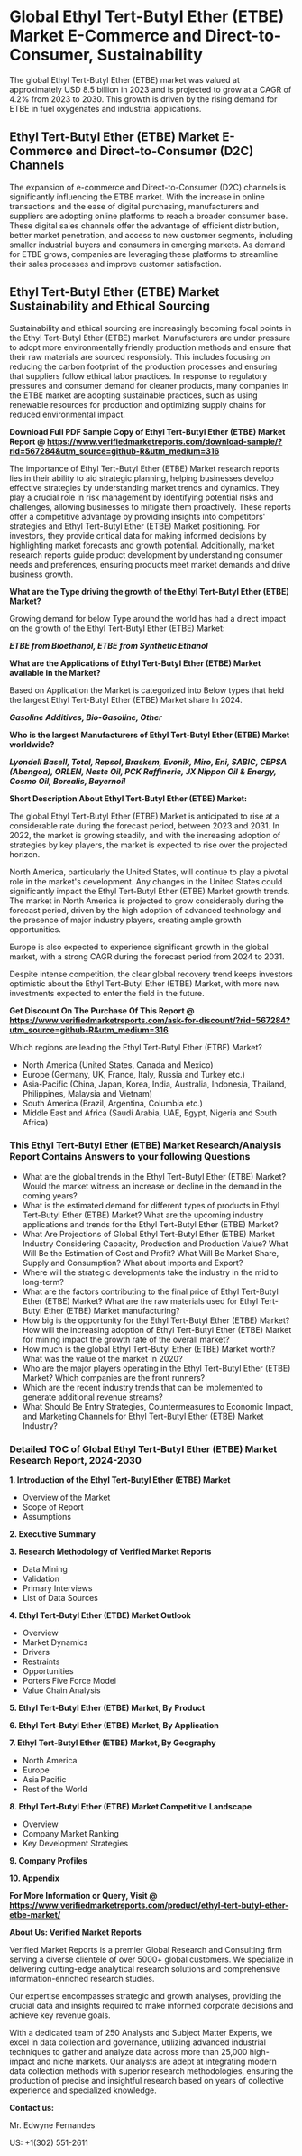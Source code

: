 <h1>Global Ethyl Tert-Butyl Ether (ETBE) Market E-Commerce and Direct-to-Consumer, Sustainability</h1><p class=""><p>The global Ethyl Tert-Butyl Ether (ETBE) market was valued at approximately USD 8.5 billion in 2023 and is projected to grow at a CAGR of 4.2% from 2023 to 2030. This growth is driven by the rising demand for ETBE in fuel oxygenates and industrial applications.</p><h2>Ethyl Tert-Butyl Ether (ETBE) Market E-Commerce and Direct-to-Consumer (D2C) Channels</h2><p>The expansion of e-commerce and Direct-to-Consumer (D2C) channels is significantly influencing the ETBE market. With the increase in online transactions and the ease of digital purchasing, manufacturers and suppliers are adopting online platforms to reach a broader consumer base. These digital sales channels offer the advantage of efficient distribution, better market penetration, and access to new customer segments, including smaller industrial buyers and consumers in emerging markets. As demand for ETBE grows, companies are leveraging these platforms to streamline their sales processes and improve customer satisfaction.</p><h2>Ethyl Tert-Butyl Ether (ETBE) Market Sustainability and Ethical Sourcing</h2><p>Sustainability and ethical sourcing are increasingly becoming focal points in the Ethyl Tert-Butyl Ether (ETBE) market. Manufacturers are under pressure to adopt more environmentally friendly production methods and ensure that their raw materials are sourced responsibly. This includes focusing on reducing the carbon footprint of the production processes and ensuring that suppliers follow ethical labor practices. In response to regulatory pressures and consumer demand for cleaner products, many companies in the ETBE market are adopting sustainable practices, such as using renewable resources for production and optimizing supply chains for reduced environmental impact.</p></p><p class=""><strong>Download Full PDF Sample Copy of Ethyl Tert-Butyl Ether (ETBE) Market Report @ <a href="https://www.verifiedmarketreports.com/download-sample/?rid=567284&utm_source=github-R&utm_medium=316" target="_blank">https://www.verifiedmarketreports.com/download-sample/?rid=567284&utm_source=github-R&utm_medium=316</a></strong></p><p>The importance of&nbsp;Ethyl Tert-Butyl Ether (ETBE) Market research reports lies in their ability to aid strategic planning, helping businesses develop effective strategies by understanding market trends and dynamics. They play a crucial role in risk management by identifying potential risks and challenges, allowing businesses to mitigate them proactively. These reports offer a competitive advantage by providing insights into competitors' strategies and Ethyl Tert-Butyl Ether (ETBE) Market positioning. For investors, they provide critical data for making informed decisions by highlighting market forecasts and growth potential. Additionally, market research reports guide product development by understanding consumer needs and preferences, ensuring products meet market demands and drive business growth.</p><p><strong>What are the&nbsp;Type driving the growth of the Ethyl Tert-Butyl Ether (ETBE) Market?</strong></p><p id="" class="">Growing demand for below Type around the world has had a direct impact on the growth of the Ethyl Tert-Butyl Ether (ETBE) Market:</p><p class=""><em><strong>ETBE from Bioethanol, ETBE from Synthetic Ethanol</strong></em></p><p class=""><strong>What are the&nbsp;Applications&nbsp;of Ethyl Tert-Butyl Ether (ETBE) Market available in the Market?</strong></p><p id="" class="">Based on Application the Market is categorized into Below types that held the largest Ethyl Tert-Butyl Ether (ETBE) Market share In 2024.</p><p class=""><em><strong>Gasoline Additives, Bio-Gasoline, Other</strong></em></p><p class=""><strong>Who is the largest Manufacturers of Ethyl Tert-Butyl Ether (ETBE) Market worldwide?</strong></p><p><em><strong>Lyondell Basell, Total, Repsol, Braskem, Evonik, Miro, Eni, SABIC, CEPSA (Abengoa), ORLEN, Neste Oil, PCK Raffinerie, JX Nippon Oil & Energy, Cosmo Oil, Borealis, Bayernoil</strong></em></p><p id="" class=""><strong>Short Description About Ethyl Tert-Butyl Ether (ETBE) Market:</strong></p><p>The global Ethyl Tert-Butyl Ether (ETBE) Market is anticipated to rise at a considerable rate during the forecast period, between 2023 and 2031. In 2022, the market is growing steadily, and with the increasing adoption of strategies by key players, the market is expected to rise over the projected horizon.</p><p>North America, particularly the United States, will continue to play a pivotal role in the market's development. Any changes in the United States could significantly impact the Ethyl Tert-Butyl Ether (ETBE) Market growth trends. The market in North America is projected to grow considerably during the forecast period, driven by the high adoption of advanced technology and the presence of major industry players, creating ample growth opportunities.</p><p>Europe is also expected to experience significant growth in the global market, with a strong CAGR during the forecast period from 2024 to 2031.</p><p>Despite intense competition, the clear global recovery trend keeps investors optimistic about the Ethyl Tert-Butyl Ether (ETBE) Market, with more new investments expected to enter the field in the future.</p><p id="" class=""><strong>Get Discount On The Purchase Of This Report @ <a href="https://www.verifiedmarketreports.com/ask-for-discount/?rid=567284?utm_source=github-R&utm_medium=316" target="_blank">https://www.verifiedmarketreports.com/ask-for-discount/?rid=567284?utm_source=github-R&utm_medium=316</a></strong></p><p class="">Which regions are leading the Ethyl Tert-Butyl Ether (ETBE) Market?</p><ul><li>North America (United States, Canada and Mexico)</li><li>Europe (Germany, UK, France, Italy, Russia and Turkey etc.)</li><li>Asia-Pacific (China, Japan, Korea, India, Australia, Indonesia, Thailand, Philippines, Malaysia and Vietnam)</li><li>South America (Brazil, Argentina, Columbia etc.)</li><li>Middle East and Africa (Saudi Arabia, UAE, Egypt, Nigeria and South Africa)</li></ul><h3 id="" class="">This Ethyl Tert-Butyl Ether (ETBE) Market Research/Analysis Report Contains Answers to your following Questions</h3><ul><li>What are the global trends in the Ethyl Tert-Butyl Ether (ETBE) Market? Would the market witness an increase or decline in the demand in the coming years?</li><li>What is the estimated demand for different types of products in Ethyl Tert-Butyl Ether (ETBE) Market? What are the upcoming industry applications and trends for the Ethyl Tert-Butyl Ether (ETBE) Market?</li><li>What Are Projections of Global Ethyl Tert-Butyl Ether (ETBE) Market Industry Considering Capacity, Production and Production Value? What Will Be the Estimation of Cost and Profit? What Will Be Market Share, Supply and Consumption? What about imports and Export?</li><li>Where will the strategic developments take the industry in the mid to long-term?</li><li>What are the factors contributing to the final price of Ethyl Tert-Butyl Ether (ETBE) Market? What are the raw materials used for Ethyl Tert-Butyl Ether (ETBE) Market manufacturing?</li><li>How big is the opportunity for the Ethyl Tert-Butyl Ether (ETBE) Market? How will the increasing adoption of Ethyl Tert-Butyl Ether (ETBE) Market for mining impact the growth rate of the overall market?</li><li>How much is the global Ethyl Tert-Butyl Ether (ETBE) Market worth? What was the value of the market In 2020?</li><li>Who are the major players operating in the Ethyl Tert-Butyl Ether (ETBE) Market? Which companies are the front runners?</li><li>Which are the recent industry trends that can be implemented to generate additional revenue streams?</li><li>What Should Be Entry Strategies, Countermeasures to Economic Impact, and Marketing Channels for Ethyl Tert-Butyl Ether (ETBE) Market Industry?</li></ul><h3 id="" class="">Detailed TOC of Global Ethyl Tert-Butyl Ether (ETBE) Market Research Report, 2024-2030</h3><p id="" class=""><strong>1. Introduction of the Ethyl Tert-Butyl Ether (ETBE) Market</strong></p><ul><li>Overview of the Market</li><li>Scope of Report</li><li>Assumptions</li></ul><p id="" class=""><strong>2. Executive Summary</strong></p><p id="" class=""><strong>3. Research Methodology of Verified Market Reports</strong></p><ul><li>Data Mining</li><li>Validation</li><li>Primary Interviews</li><li>List of Data Sources</li></ul><p id="" class=""><strong>4. Ethyl Tert-Butyl Ether (ETBE) Market Outlook</strong></p><ul><li>Overview</li><li>Market Dynamics</li><li>Drivers</li><li>Restraints</li><li>Opportunities</li><li>Porters Five Force Model</li><li>Value Chain Analysis</li></ul><p id="" class=""><strong>5. Ethyl Tert-Butyl Ether (ETBE) Market, By Product</strong></p><p id="" class=""><strong>6. Ethyl Tert-Butyl Ether (ETBE) Market, By Application</strong></p><p id="" class=""><strong>7. Ethyl Tert-Butyl Ether (ETBE) Market, By Geography</strong></p><ul><li>North America</li><li>Europe</li><li>Asia Pacific</li><li>Rest of the World</li></ul><p id="" class=""><strong>8. Ethyl Tert-Butyl Ether (ETBE) Market Competitive Landscape</strong></p><ul><li>Overview</li><li>Company Market Ranking</li><li>Key Development Strategies</li></ul><p id="" class=""><strong>9. Company Profiles</strong></p><p id="" class=""><strong>10. Appendix</strong></p><p id="" class=""><strong>For More Information or Query, Visit @ <a href="https://www.verifiedmarketreports.com/product/ethyl-tert-butyl-ether-etbe-market/" target="_blank">https://www.verifiedmarketreports.com/product/ethyl-tert-butyl-ether-etbe-market/</a></strong></p><p id="" class=""><strong>About Us: Verified Market Reports</strong></p><p id="" class="">Verified Market Reports is a premier Global Research and Consulting firm serving a diverse clientele of over 5000+ global customers. We specialize in delivering cutting-edge analytical research solutions and comprehensive information-enriched research studies.</p><p id="" class="">Our expertise encompasses strategic and growth analyses, providing the crucial data and insights required to make informed corporate decisions and achieve key revenue goals.</p><p id="" class="">With a dedicated team of 250 Analysts and Subject Matter Experts, we excel in data collection and governance, utilizing advanced industrial techniques to gather and analyze data across more than 25,000 high-impact and niche markets. Our analysts are adept at integrating modern data collection methods with superior research methodologies, ensuring the production of precise and insightful research based on years of collective experience and specialized knowledge.</p><p id="" class=""><strong>Contact us:</strong></p><p id="" class="">Mr. Edwyne Fernandes</p><p id="" class="">US: +1(302) 551-2611</p>